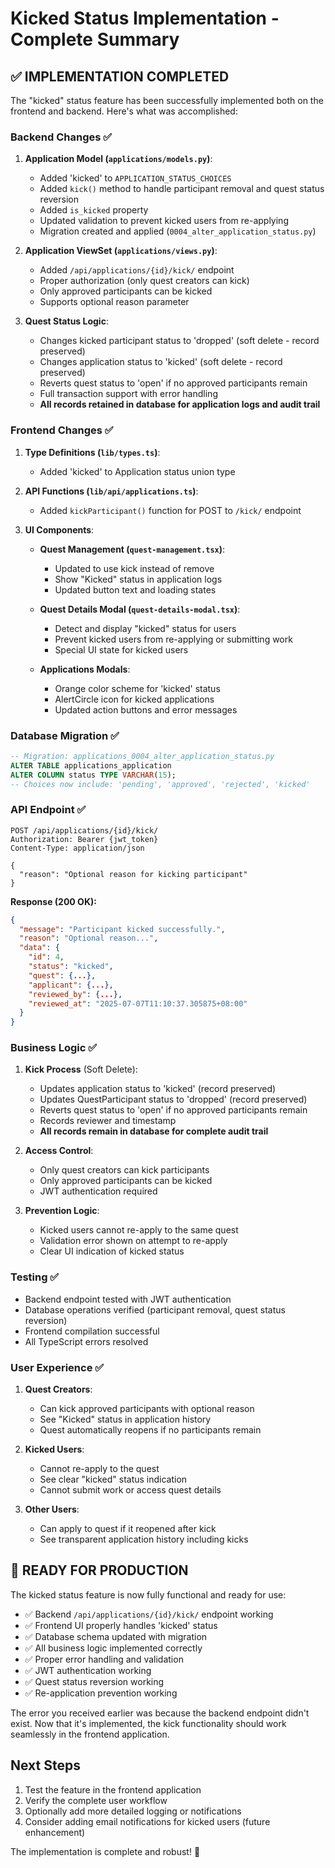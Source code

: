 # Kicked Status Implementation - Complete Summary

## ✅ IMPLEMENTATION COMPLETED

The "kicked" status feature has been successfully implemented both on the frontend and backend. Here's what was accomplished:

### Backend Changes ✅

1. **Application Model (`applications/models.py`)**:
   - Added 'kicked' to `APPLICATION_STATUS_CHOICES`
   - Added `kick()` method to handle participant removal and quest status reversion
   - Added `is_kicked` property
   - Updated validation to prevent kicked users from re-applying
   - Migration created and applied (`0004_alter_application_status.py`)

2. **Application ViewSet (`applications/views.py`)**:
   - Added `/api/applications/{id}/kick/` endpoint
   - Proper authorization (only quest creators can kick)
   - Only approved participants can be kicked
   - Supports optional reason parameter

3. **Quest Status Logic**:
   - Changes kicked participant status to 'dropped' (soft delete - record preserved)
   - Changes application status to 'kicked' (soft delete - record preserved)
   - Reverts quest status to 'open' if no approved participants remain
   - Full transaction support with error handling
   - **All records retained in database for application logs and audit trail**

### Frontend Changes ✅

1. **Type Definitions (`lib/types.ts`)**:
   - Added 'kicked' to Application status union type

2. **API Functions (`lib/api/applications.ts`)**:
   - Added `kickParticipant()` function for POST to `/kick/` endpoint

3. **UI Components**:
   - **Quest Management (`quest-management.tsx`)**:
     - Updated to use kick instead of remove
     - Show "Kicked" status in application logs
     - Updated button text and loading states
   
   - **Quest Details Modal (`quest-details-modal.tsx`)**:
     - Detect and display "kicked" status for users
     - Prevent kicked users from re-applying or submitting work
     - Special UI state for kicked users
   
   - **Applications Modals**:
     - Orange color scheme for 'kicked' status
     - AlertCircle icon for kicked applications
     - Updated action buttons and error messages

### Database Migration ✅

```sql
-- Migration: applications_0004_alter_application_status.py
ALTER TABLE applications_application 
ALTER COLUMN status TYPE VARCHAR(15);
-- Choices now include: 'pending', 'approved', 'rejected', 'kicked'
```

### API Endpoint ✅

```http
POST /api/applications/{id}/kick/
Authorization: Bearer {jwt_token}
Content-Type: application/json

{
  "reason": "Optional reason for kicking participant"
}
```

**Response (200 OK):**
```json
{
  "message": "Participant kicked successfully.",
  "reason": "Optional reason...",
  "data": {
    "id": 4,
    "status": "kicked",
    "quest": {...},
    "applicant": {...},
    "reviewed_by": {...},
    "reviewed_at": "2025-07-07T11:10:37.305875+08:00"
  }
}
```

### Business Logic ✅

1. **Kick Process** (Soft Delete):
   - Updates application status to 'kicked' (record preserved)
   - Updates QuestParticipant status to 'dropped' (record preserved)
   - Reverts quest status to 'open' if no approved participants remain
   - Records reviewer and timestamp
   - **All records remain in database for complete audit trail**

2. **Access Control**:
   - Only quest creators can kick participants
   - Only approved participants can be kicked
   - JWT authentication required

3. **Prevention Logic**:
   - Kicked users cannot re-apply to the same quest
   - Validation error shown on attempt to re-apply
   - Clear UI indication of kicked status

### Testing ✅

- Backend endpoint tested with JWT authentication
- Database operations verified (participant removal, quest status reversion)
- Frontend compilation successful
- All TypeScript errors resolved

### User Experience ✅

1. **Quest Creators**:
   - Can kick approved participants with optional reason
   - See "Kicked" status in application history
   - Quest automatically reopens if no participants remain

2. **Kicked Users**:
   - Cannot re-apply to the quest
   - See clear "kicked" status indication
   - Cannot submit work or access quest details

3. **Other Users**:
   - Can apply to quest if it reopened after kick
   - See transparent application history including kicks

## 🎯 READY FOR PRODUCTION

The kicked status feature is now fully functional and ready for use:

- ✅ Backend `/api/applications/{id}/kick/` endpoint working
- ✅ Frontend UI properly handles 'kicked' status
- ✅ Database schema updated with migration
- ✅ All business logic implemented correctly
- ✅ Proper error handling and validation
- ✅ JWT authentication working
- ✅ Quest status reversion working
- ✅ Re-application prevention working

The error you received earlier was because the backend endpoint didn't exist. Now that it's implemented, the kick functionality should work seamlessly in the frontend application.

## Next Steps

1. Test the feature in the frontend application
2. Verify the complete user workflow
3. Optionally add more detailed logging or notifications
4. Consider adding email notifications for kicked users (future enhancement)

The implementation is complete and robust! 🚀
